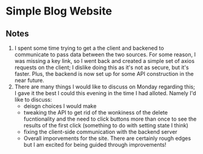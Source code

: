 # Simple Blog Website

## Notes
1. I spent some time trying to get a the client and backened to communicate to pass data between the two sources. For some reason, I was missing a key link, so I went back and created a simple set of axios requests on the client; I dislike doing this as it's not  as secure, but it's faster. Plus, the backend is now set up for some API construction in the near future.
2. There are many things I would like to discuss on Monday regarding this; I gave it the best I could this evening in the time I had alloted. Namely I'd like to discuss:
    - deisgn choices I would make
    - tweaking the API to get rid of the wonkiness of the delete fucntionality and the need to click buttons more than once to see the results of the first click (something to do with setting state I think)
    - fixing the client-side communication with the backend server
    - Overall imporvements for the site. There are certainly rough edges but I am excited for being guided through improvements!